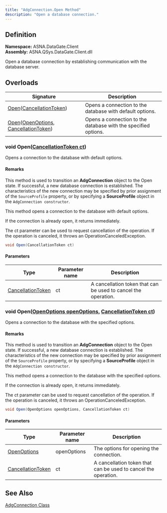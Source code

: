 ```yaml
---
title: "AdgConnection.Open Method"
description: "Open a database connection."
---
```


## Definition

**Namespace:** ASNA.DataGate.Client<br/>
**Assembly:** ASNA.QSys.DataGate.Client.dll

Open a database connection by establishing communication with the database server.

## Overloads

| Signature | Description |
| --- | --- |
| [Open](#void-opencancellationtoken-ct)([CancellationToken](https://learn.microsoft.com/en-us/dotnet/api/system.threading.cancellationtoken?view=net-8.0)) | Opens a connection to the database with default options.
| [Open](#void-openopenoptions-openoptions-cancellationtoken-ct)([OpenOptions](/reference/datagate/datagate-providers/open-options.html), [CancellationToken](https://learn.microsoft.com/en-us/dotnet/api/system.threading.cancellationtoken?view=net-8.0)) | Opens a connection to the database with the specified options.


### void Open([CancellationToken ct](https://learn.microsoft.com/en-us/dotnet/api/system.threading.cancellationtoken?view=net-8.0))

Opens a connection to the database with default options.

#### Remarks
This method is used to transition an **AdgConnection** object to the Open state.  If successful, a new database connection is established.  The characteristics of the new connection may be specified by prior assignment of the `SourceProfile` property, or by specifying a **SourceProfile** object in the `AdgConnection constructor`.

This method opens a connection to the database with default options.

If the connection is already open, it returns immediately.

The ct parameter can be used to request cancellation of the operation. If the operation is canceled, it throws an OperationCanceledException.


```cs
void Open(CancellationToken ct)
```

#### Parameters

| Type | Parameter name | Description
| --- | --- | ---
| [CancellationToken](https://learn.microsoft.com/en-us/dotnet/api/system.threading.cancellationtoken?view=net-8.0) | ct | A cancellation token that can be used to cancel the operation.



### void Open([OpenOptions openOptions](/reference/datagate/datagate-providers/open-options.html), [CancellationToken ct](https://learn.microsoft.com/en-us/dotnet/api/system.threading.cancellationtoken?view=net-8.0))

Opens a connection to the database with the specified options.

#### Remarks

This method is used to transition an **AdgConnection** object to the Open state.  If successful, a new database connection is established.  The characteristics of the new connection may be specified by prior assignment of the `SourceProfile` property, or by specifying a **SourceProfile** object in the `AdgConnection constructor`.

This method opens a connection to the database with the specified options.

If the connection is already open, it returns immediately.

The ct parameter can be used to request cancellation of the operation. If the operation is canceled, it throws an OperationCanceledException.


```cs
void Open(OpenOptions openOptions, CancellationToken ct)
```

#### Parameters

| Type | Parameter name | Description
| --- | --- | ---
| [OpenOptions](/reference/datagate/datagate-providers/open-options.html) | openOptions | The options for opening the connection.
| [CancellationToken](https://learn.microsoft.com/en-us/dotnet/api/system.threading.cancellationtoken?view=net-8.0) | ct | A cancellation token that can be used to cancel the operation.



## See Also

[AdgConnection Class](adg-connection.html)
